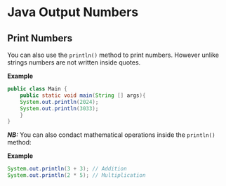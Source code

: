 # Java Output Numbers

## Print Numbers 

You can also use the `println()` method to print numbers. However unlike strings numbers are not written inside quotes.

**Example**

```java
public class Main {
    public static void main(String [] args){
    System.out.println(2024);
    System.out.println(3033);
    }
}
```

**_NB:_** You can also condact mathematical operations inside the `println()` method:

**Example**
```java
System.out.println(3 + 3); // Addition
System.out.println(2 * 5); // Multiplication
```


